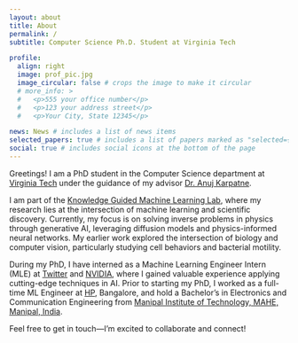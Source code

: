 ```yaml
---
layout: about
title: About
permalink: /
subtitle: Computer Science Ph.D. Student at Virginia Tech

profile:
  align: right
  image: prof_pic.jpg
  image_circular: false # crops the image to make it circular
  # more_info: >
  #   <p>555 your office number</p>
  #   <p>123 your address street</p>
  #   <p>Your City, State 12345</p>

news: News # includes a list of news items
selected_papers: true # includes a list of papers marked as "selected={true}"
social: true # includes social icons at the bottom of the page
---
```



Greetings! I am a PhD student in the Computer Science department at [Virginia Tech](https://cs.vt.edu) under the guidance of my advisor [Dr. Anuj Karpatne](https://people.cs.vt.edu/karpatne/).

I am part of the [Knowledge Guided Machine Learning Lab](https://kgml-lab.github.io/), where my research lies at the intersection of machine learning and scientific discovery. Currently, my focus is on solving inverse problems in physics through generative AI, leveraging diffusion models and physics-informed neural networks. My earlier work explored the intersection of biology and computer vision, particularly studying cell behaviors and bacterial motility.


During my PhD, I have interned as a Machine Learning Engineer Intern (MLE) at [Twitter](https://about.twitter.com/en) and [NVIDIA](https://www.nvidia.com/en-us/), where I gained valuable experience applying cutting-edge techniques in AI. Prior to starting my PhD, I worked as a full-time ML Engineer at [HP](https://www.hp.com/us-en/home.html), Bangalore, and hold a Bachelor’s in Electronics and Communication Engineering from [Manipal Institute of Technology, MAHE, Manipal, India](https://manipal.edu/mit.html).


Feel free to get in touch—I’m excited to collaborate and connect!
